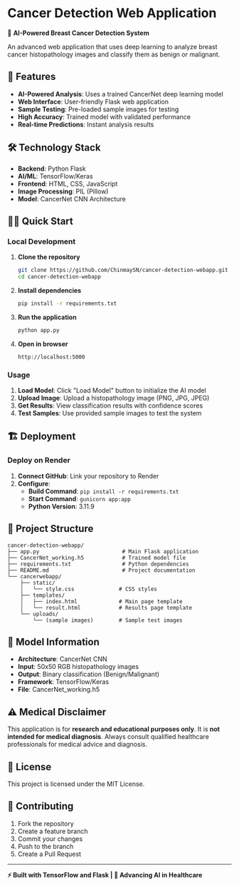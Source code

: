 # Cancer Detection Web Application

🧬 **AI-Powered Breast Cancer Detection System**

An advanced web application that uses deep learning to analyze breast cancer histopathology images and classify them as benign or malignant.

## 🚀 Features

- **AI-Powered Analysis**: Uses a trained CancerNet deep learning model
- **Web Interface**: User-friendly Flask web application
- **Sample Testing**: Pre-loaded sample images for testing
- **High Accuracy**: Trained model with validated performance
- **Real-time Predictions**: Instant analysis results

## 🛠️ Technology Stack

- **Backend**: Python Flask
- **AI/ML**: TensorFlow/Keras
- **Frontend**: HTML, CSS, JavaScript
- **Image Processing**: PIL (Pillow)
- **Model**: CancerNet CNN Architecture

## 🏃‍♂️ Quick Start

### Local Development

1. **Clone the repository**
   ```bash
   git clone https://github.com/ChinmaySN/cancer-detection-webapp.git
   cd cancer-detection-webapp
   ```

2. **Install dependencies**
   ```bash
   pip install -r requirements.txt
   ```

3. **Run the application**
   ```bash
   python app.py
   ```

4. **Open in browser**
   ```
   http://localhost:5000
   ```

### Usage

1. **Load Model**: Click "Load Model" button to initialize the AI model
2. **Upload Image**: Upload a histopathology image (PNG, JPG, JPEG)
3. **Get Results**: View classification results with confidence scores
4. **Test Samples**: Use provided sample images to test the system

## 🏗️ Deployment

### Deploy on Render

1. **Connect GitHub**: Link your repository to Render
2. **Configure**:
   - **Build Command**: `pip install -r requirements.txt`
   - **Start Command**: `gunicorn app:app`
   - **Python Version**: 3.11.9

## 📁 Project Structure

```
cancer-detection-webapp/
├── app.py                          # Main Flask application
├── CancerNet_working.h5            # Trained model file
├── requirements.txt                # Python dependencies
├── README.md                       # Project documentation
└── cancerwebapp/
    ├── static/
    │   └── style.css              # CSS styles
    ├── templates/
    │   ├── index.html             # Main page template
    │   └── result.html            # Results page template
    └── uploads/
        └── (sample images)        # Sample test images
```

## 🧠 Model Information

- **Architecture**: CancerNet CNN
- **Input**: 50x50 RGB histopathology images
- **Output**: Binary classification (Benign/Malignant)
- **Framework**: TensorFlow/Keras
- **File**: CancerNet_working.h5

## ⚠️ Medical Disclaimer

This application is for **research and educational purposes only**. It is **not intended for medical diagnosis**. Always consult qualified healthcare professionals for medical advice and diagnosis.

## 📄 License

This project is licensed under the MIT License.

## 🤝 Contributing

1. Fork the repository
2. Create a feature branch
3. Commit your changes
4. Push to the branch
5. Create a Pull Request

---

**⚡ Built with TensorFlow and Flask | 🧬 Advancing AI in Healthcare**